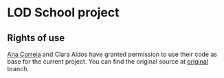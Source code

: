 # LOD School project

## Rights of use
[Ana Correia](https://github.com/anacorreia15) and Clara Aidos have granted permission to use their code as base for the current project.
You can find the original source at [original](original/) branch.